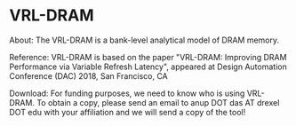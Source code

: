 # VRL-DRAM


About:
The VRL-DRAM is a bank-level analytical model of DRAM memory.

Reference:
VRL-DRAM is based on the paper "VRL-DRAM: Improving DRAM Performance via Variable Refresh Latency", appeared at Design Automation Conference (DAC) 2018, San Francisco, CA 


Download:
For funding purposes, we need to know who is using VRL-DRAM. To obtain a copy, please send an email to anup DOT das AT drexel DOT edu with your affiliation and we will send a copy of the tool!
